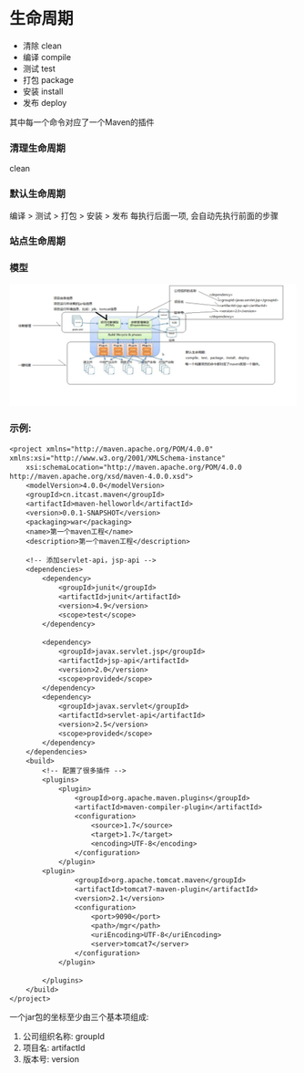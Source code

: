 # 生命周期

- 清除 clean
- 编译 compile
- 测试 test
- 打包 package
- 安装 install
- 发布 deploy

其中每一个命令对应了一个Maven的插件

### 清理生命周期
clean

### 默认生命周期
编译 > 测试 > 打包 > 安装 > 发布
每执行后面一项, 会自动先执行前面的步骤

### 站点生命周期

### 模型 

![](images/4.png)

### 示例:  
```
<project xmlns="http://maven.apache.org/POM/4.0.0" xmlns:xsi="http://www.w3.org/2001/XMLSchema-instance"
	xsi:schemaLocation="http://maven.apache.org/POM/4.0.0 http://maven.apache.org/xsd/maven-4.0.0.xsd">
	<modelVersion>4.0.0</modelVersion>
	<groupId>cn.itcast.maven</groupId>
	<artifactId>maven-helloworld</artifactId>
	<version>0.0.1-SNAPSHOT</version>
	<packaging>war</packaging>
	<name>第一个maven工程</name>
	<description>第一个maven工程</description>
	
	<!-- 添加servlet-api，jsp-api -->
	<dependencies>
		<dependency>
			<groupId>junit</groupId>
			<artifactId>junit</artifactId>
			<version>4.9</version>
			<scope>test</scope>
		</dependency>

		<dependency>
			<groupId>javax.servlet.jsp</groupId>
			<artifactId>jsp-api</artifactId>
			<version>2.0</version>
			<scope>provided</scope>
		</dependency>
		<dependency>
			<groupId>javax.servlet</groupId>
			<artifactId>servlet-api</artifactId>
			<version>2.5</version>
			<scope>provided</scope>
		</dependency>
	</dependencies>
	<build>
		<!-- 配置了很多插件 -->
		<plugins>
			<plugin>
				<groupId>org.apache.maven.plugins</groupId>
				<artifactId>maven-compiler-plugin</artifactId>
				<configuration>
					<source>1.7</source>
					<target>1.7</target>
					<encoding>UTF-8</encoding>
				</configuration>
			</plugin>
		<plugin> 
                <groupId>org.apache.tomcat.maven</groupId>
                <artifactId>tomcat7-maven-plugin</artifactId>
                <version>2.1</version>
                <configuration>
                    <port>9090</port>
                    <path>/mgr</path>
                    <uriEncoding>UTF-8</uriEncoding>
                    <server>tomcat7</server>
                </configuration>
            </plugin>

		</plugins>
	</build>
</project>
```

一个jar包的坐标至少由三个基本项组成:
1. 公司组织名称: groupId
2. 项目名: artifactId
3. 版本号: version